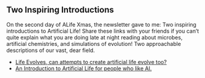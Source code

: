 ## Two Inspiring Introductions

On the second day of ALife Xmas, the newsletter gave to me: Two inspiring introductions to Artificial Life! Share these links with your friends if you can’t quite explain what you are doing late at night reading about microbes, artificial chemistries, and simulations of evolution! Two approachable descriptions of our vast, dear field.
 
- [Life Evolves, can attempts to create artificial life evolve too?](https://www.scientificamerican.com/article/life-evolves-can-attempts-to-create-artificial-life-evolve-too/)
- [An Introduction to Artificial Life for people who like AI.](https://thegradient.pub/an-introduction-to-artificial-life-for-people-who-like-ai/)

